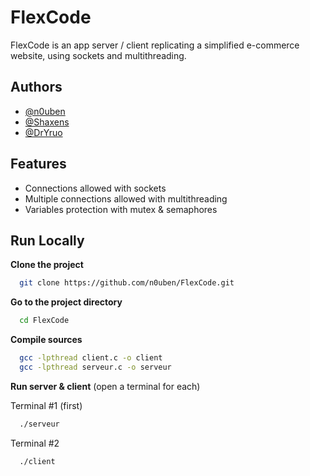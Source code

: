 
# FlexCode

FlexCode is an app server / client replicating a simplified e-commerce website, using sockets and multithreading.


## Authors

- [@n0uben](https://www.github.com/n0uben)
- [@Shaxens](https://github.com/Shaxens)
- [@DrYruo](https://github.com/DrYruo)


## Features

- Connections allowed with sockets
- Multiple connections allowed with multithreading
- Variables protection with mutex & semaphores


## Run Locally

__Clone the project__

```bash
  git clone https://github.com/n0uben/FlexCode.git
```

__Go to the project directory__

```bash
  cd FlexCode
```

__Compile sources__

```bash
  gcc -lpthread client.c -o client
  gcc -lpthread serveur.c -o serveur
```

__Run server & client__ (open a terminal for each)

Terminal #1 (first)
```bash
  ./serveur
```
Terminal #2
```bash
  ./client
```

